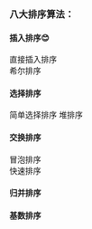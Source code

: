 ### 八大排序算法：  
 #### 插入排序😊 
  直接插入排序  
  希尔排序
 #### 选择排序
   简单选择排序
   堆排序
 #### 交换排序
冒泡排序  
快速排序
 #### 归并排序
 #### 基数排序